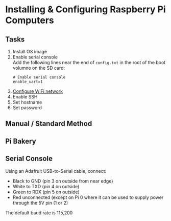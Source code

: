 # Installing & Configuring Raspberry Pi Computers

## Tasks

1. Install OS image
1. Enable serial console  
   Add the following lines near the end of `config.txt` in the root of the boot volumne on the SD card:
   ```
   # Enable serial console
   enable_uart=1
   ```
1. [Configure WiFi network](network.md)
1. Enable SSH
1. Set hostname
1. Set password

## Manual / Standard Method

## Pi Bakery

## Serial Console

Using an Adafruit USB-to-Serial cable, connect:
* Black to GND (pin 3 on outside from near edge)
* White to TXD (pin 4 on outside)
* Green to RDX (pin 5 on outside)
* Red unconnected (except on Pi 0 where it can be used to supply power through the 5V pin (1 or 2)

The default baud rate is 115,200

